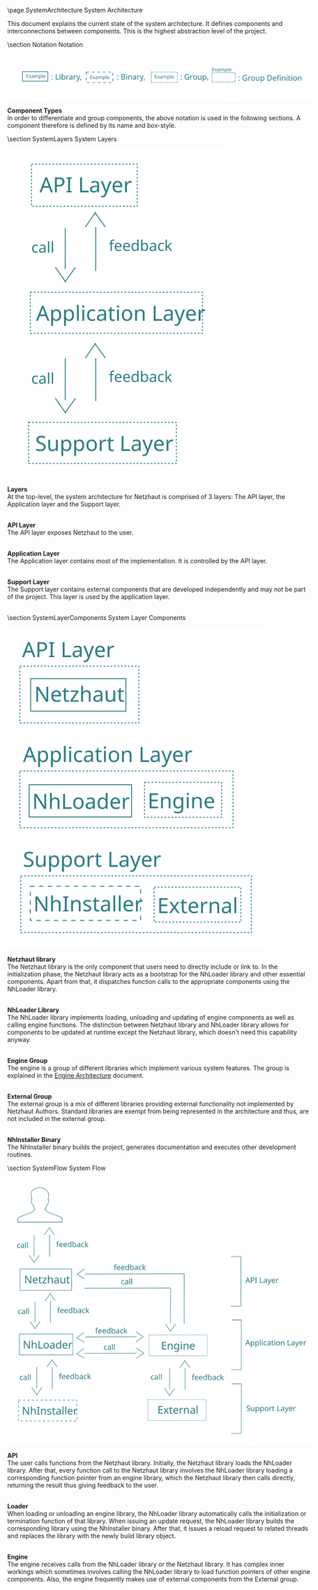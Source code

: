 \page SystemArchitecture System Architecture

<div style="width:700px;">

This document explains the current state of the system architecture. It defines components and interconnections between components. This is the highest abstraction level of the project.

\section Notation Notation 

<img alt="Component Types" src="../Architecture/ComponentTypes.svg"/>

**Component Types**  
In order to differentiate and group components, the above notation is used in the following sections. A component therefore is defined by its name and box-style.

\section SystemLayers System Layers 

<img alt="System Layers" src="../Architecture/SystemLayers.svg"/>

**Layers**  
At the top-level, the system architecture for Netzhaut is comprised of 3 layers: The API layer, the Application layer and the Support layer.  
<br>

**API Layer**  
The API layer exposes Netzhaut to the user.  
<br>

**Application Layer**  
The Application layer contains most of the implementation. It is controlled by the API layer.  
<br>

**Support Layer**  
The Support layer contains external components that are developed independently and may not be part of the project. This layer is used by the application layer.  
<br>

\section SystemLayerComponents System Layer Components

<img alt="System Layer Components" src="../Architecture/SystemLayerComponents.svg"/>

**Netzhaut library**  
The Netzhaut library is the only component that users need to directly include or link to. In the initialization phase, the Netzhaut library acts as a bootstrap for the NhLoader library and other essential components. Apart from that, it dispatches function calls to the appropriate components using the NhLoader library.  
<br>

**NhLoader Library**   
The NhLoader library implements loading, unloading and updating of engine components as well as calling engine functions. The distinction between Netzhaut library and NhLoader library allows for components to be updated at runtime except the Netzhaut library, which doesn't need this capability anyway.  
<br>

**Engine Group**  
The engine is a group of different libraries which implement various system features. The group is explained in the [Engine Architecture](EngineArchitecture.html) document.   
<br>

**External Group**  
The external group is a mix of different libraries providing external functionality not implemented by Netzhaut Authors. Standard libraries are exempt from being represented in the architecture and thus, are not included in the external group.  
<br>

**NhInstaller Binary**  
The NhInstaller binary builds the project, generates documentation and executes other development routines.
<br>

\section SystemFlow System Flow

<img alt="System Flow" src="../Architecture/SystemFlow.svg"/>

**API**  
The user calls functions from the Netzhaut library. Initially, the Netzhaut library loads the NhLoader library. After that, every function call to the Netzhaut library involves the NhLoader library loading a corresponding function pointer from an engine library, which the Netzhaut library then calls directly, returning the result thus giving feedback to the user.   
<br>

**Loader**  
When loading or unloading an engine library, the NhLoader library automatically calls the initialization or termination function of that library. When issuing an update request, the NhLoader library builds the corresponding library using the NhInstaller binary. After that, it issues a reload request to related threads and replaces the library with the newly build library object.  
<br>

**Engine**  
The engine receives calls from the NhLoader library or the Netzhaut library. It has complex inner workings which sometimes involves calling the NhLoader library to load function pointers of other engine components. Also, the engine frequently makes use of external components from the External group.  
<br>

</div>

